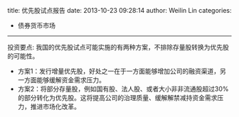 title: 优先股试点报告
date: 2013-10-23 09:28:14
author: Weilin Lin
categories:
- 债券货币市场
---

投资要点: 我国的优先股试点可能实施的有两种方案，不排除存量股转换为优先股的可能性。

+ 方案1：发行增量优先股，好处之一在于一方面能够增加公司的融资渠道，另一方面能够缓解资金需求压力。
+ 方案2：将部分存量股，例如国有股、法人股、或者大小非非流通股超过30%的部分转化为优先股。这将提高公司的治理质量、缓解解禁减持资金需求压力，推进市场化改革。
